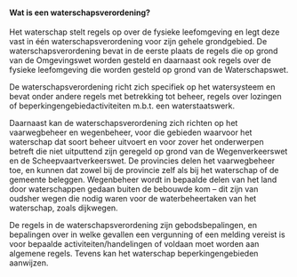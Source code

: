 #### Wat is een waterschapsverordening?

Het waterschap stelt regels op over de fysieke leefomgeving en legt deze vast in
één waterschapsverordening voor zijn gehele grondgebied. De
waterschapsverordening bevat in de eerste plaats de regels die op grond van de
Omgevingswet worden gesteld en daarnaast ook regels over de fysieke leefomgeving
die worden gesteld op grond van de Waterschapswet.

De waterschapsverordening richt zich specifiek op het watersysteem en bevat
onder andere regels met betrekking tot beheer, regels over lozingen of
beperkingengebiedactiviteiten m.b.t. een waterstaatswerk.

Daarnaast kan de waterschapsverordening zich richten op het vaarwegbeheer en
wegenbeheer, voor die gebieden waarvoor het waterschap dat soort beheer uitvoert
en voor zover het onderwerpen betreft die niet uitputtend zijn geregeld op grond
van de Wegenverkeerswet en de Scheepvaartverkeerswet. De provincies delen het
vaarwegbeheer toe, en kunnen dat zowel bij de provincie zelf als bij het
waterschap of de gemeente beleggen. Wegenbeheer wordt in bepaalde delen van het
land door waterschappen gedaan buiten de bebouwde kom – dit zijn van oudsher
wegen die nodig waren voor de waterbeheertaken van het waterschap, zoals
dijkwegen.

De regels in de waterschapsverordening zijn gebodsbepalingen, en bepalingen over
in welke gevallen een vergunning of een melding vereist is voor bepaalde
activiteiten/handelingen of voldaan moet worden aan algemene regels. Tevens kan
het waterschap beperkingengebieden aanwijzen.
